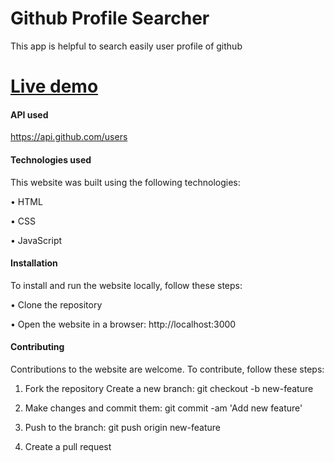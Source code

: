 # Github Profile Searcher
This app is helpful to search easily user profile of github


# [Live demo](https://searchgithubprofile.vercel.app/)


#### API used

 https://api.github.com/users
 
 
#### Technologies used

This website was built using the following technologies:

• HTML

• CSS

• JavaScript


#### Installation

To install and run the website locally, follow these steps:

• Clone the repository

• Open the website in a browser: http://localhost:3000


#### Contributing

Contributions to the website are welcome. To contribute, follow these steps:

1. Fork the repository Create a new branch: git checkout -b new-feature

2. Make changes and commit them: git commit -am 'Add new feature'

3. Push to the branch: git push origin new-feature

4. Create a pull request
